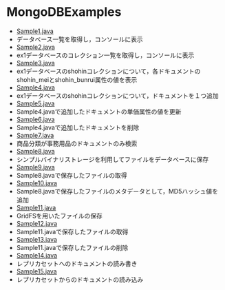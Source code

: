 MongoDBExamples
===============
* [Sample1.java](https://github.com/t-morita/MongoDBExamples/blob/master/src/Sample1.java)
 * データベース一覧を取得し，コンソールに表示
* [Sample2.java](https://github.com/t-morita/MongoDBExamples/blob/master/src/Sample2.java)
 * ex1データベースのコレクション一覧を取得し，コンソールに表示
* [Sample3.java](https://github.com/t-morita/MongoDBExamples/blob/master/src/Sample3.java)
 * ex1データベースのshohinコレクションについて，各ドキュメントのshohin_meiとshohin_bunrui属性の値を表示
* [Sample4.java](https://github.com/t-morita/MongoDBExamples/blob/master/src/Sample4.java)
 * ex1データベースのshohinコレクションについて，ドキュメントを１つ追加
* [Sample5.java](https://github.com/t-morita/MongoDBExamples/blob/master/src/Sample5.java)
 * Sample4.javaで追加したドキュメントの単価属性の値を更新
* [Sample6.java](https://github.com/t-morita/MongoDBExamples/blob/master/src/Sample6.java)
 * Sample4.javaで追加したドキュメントを削除
* [Sample7.java](https://github.com/t-morita/MongoDBExamples/blob/master/src/Sample7.java)
 * 商品分類が事務用品のドキュメントのみ検索
* [Sample8.java](https://github.com/t-morita/MongoDBExamples/blob/master/src/Sample8.java)
 * シンプルバイナリストレージを利用してファイルをデータベースに保存
* [Sample9.java](https://github.com/t-morita/MongoDBExamples/blob/master/src/Sample9.java)
 * Sample8.javaで保存したファイルの取得
* [Sample10.java](https://github.com/t-morita/MongoDBExamples/blob/master/src/Sample10.java)
 * Sample8.javaで保存したファイルのメタデータとして，MD5ハッシュ値を追加
* [Sample11.java](https://github.com/t-morita/MongoDBExamples/blob/master/src/Sample11.java)
 * GridFSを用いたファイルの保存
* [Sample12.java](https://github.com/t-morita/MongoDBExamples/blob/master/src/Sample12.java)
 * Sample11.javaで保存したファイルの取得
* [Sample13.java](https://github.com/t-morita/MongoDBExamples/blob/master/src/Sample13.java)
 * Sample11.javaで保存したファイルの削除
* [Sample14.java](https://github.com/t-morita/MongoDBExamples/blob/master/src/Sample14.java)
 * レプリカセットへのドキュメントの読み書き 
* [Sample15.java](https://github.com/t-morita/MongoDBExamples/blob/master/src/Sample15.java)
 * レプリカセットからのドキュメントの読み込み
